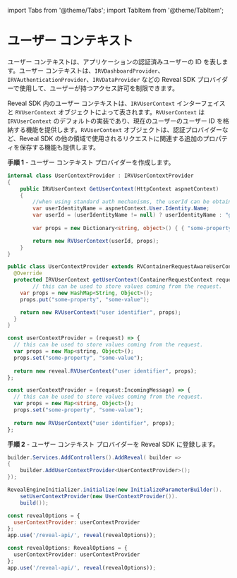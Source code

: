 import Tabs from '@theme/Tabs';
import TabItem from '@theme/TabItem';

# ユーザー コンテキスト

ユーザー コンテキストは、アプリケーションの認証済みユーザーの ID を表します。ユーザー コンテキストは、`IRVDashboardProvider`、`IRVAuthenticationProvider`、`IRVDataProvider` などの Reveal SDK プロバイダーで使用して、ユーザーが持つアクセス許可を制限できます。

Reveal SDK 内のユーザー コンテキストは、`IRVUserContext` インターフェイスと `RVUserContext` オブジェクトによって表されます。`RVUserContext` は `IRVUserContext` のデフォルトの実装であり、現在のユーザーのユーザー ID を格納する機能を提供します。`RVUserContext` オブジェクトは、認証プロバイダーなど、Reveal SDK の他の領域で使用されるリクエストに関連する追加のプロパティを保存する機能も提供します。

**手順 1** - ユーザー コンテキスト プロバイダーを作成します。

<Tabs groupId="code" queryString>
  <TabItem value="aspnet" label="ASP.NET" default>

  ```cs
  internal class UserContextProvider : IRVUserContextProvider
  {
      public IRVUserContext GetUserContext(HttpContext aspnetContext)       
      {
          //when using standard auth mechanisms, the userId can be obtained using aspnetContext.User.Identity.Name.
          var userIdentityName = aspnetContext.User.Identity.Name;
          var userId = (userIdentityName != null) ? userIdentityName : "guest";
          
          var props = new Dictionary<string, object>() { { "some-property", aspnetContext.Current.Request.Cookies["some-cookie-name"].Value } };

          return new RVUserContext(userId, props);
      }    
  }
  ```

  </TabItem>

  <TabItem value="java" label="Java">

  ```java
  public class UserContextProvider extends RVContainerRequestAwareUserContextProvider {
    @Override
    protected IRVUserContext getUserContext(ContainerRequestContext requestContext) {
          // this can be used to store values coming from the request.
      var props = new HashMap<String, Object>();
      props.put("some-property", "some-value");

      return new RVUserContext("user identifier", props);
    }
  }
  ```

  </TabItem>

  <TabItem value="node" label="Node.js">    

  ```js
  const userContextProvider = (request) => {
    // this can be used to store values coming from the request.
    var props = new Map<string, Object>();
    props.set("some-property", "some-value"); 
    
    return new reveal.RVUserContext("user identifier", props);
  };
  ```

  </TabItem>

  <TabItem value="node-ts" label="Node.js - TS">    

  ```ts
  const userContextProvider = (request:IncomingMessage) => {
    // this can be used to store values coming from the request.
    var props = new Map<string, Object>();
    props.set("some-property", "some-value"); 
    
    return new RVUserContext("user identifier", props);
  };
  ```

  </TabItem>
</Tabs>

**手順 2** - ユーザー コンテキスト プロバイダーを Reveal SDK に登録します。

<Tabs groupId="code" queryString>
  <TabItem value="aspnet" label="ASP.NET" default>

  ```cs
  builder.Services.AddControllers().AddReveal( builder =>
  {
      builder.AddUserContextProvider<UserContextProvider>();
  });
  ```

  </TabItem>

  <TabItem value="java" label="Java">

  ```java
  RevealEngineInitializer.initialize(new InitializeParameterBuilder().
      setUserContextProvider(new UserContextProvider()).
      build());
  ```

  </TabItem>

  <TabItem value="node" label="Node.js">    

  ```js
  const revealOptions = {
    userContextProvider: userContextProvider
  };
  app.use('/reveal-api/', reveal(revealOptions));
  ```

  </TabItem>

  <TabItem value="node-ts" label="Node.js - TS">    

  ```ts
  const revealOptions: RevealOptions = {
    userContextProvider: userContextProvider
  };
  app.use('/reveal-api/', reveal(revealOptions));
  ```

  </TabItem>
</Tabs>
